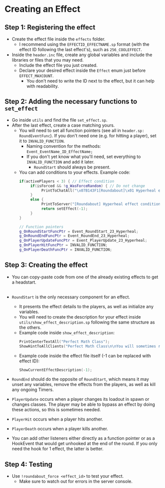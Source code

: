 # Creating an Effect
## **Step 1:** Registering the effect
- Create the effect file inside the `effects` folder.
     - I recommend using the `EFFECTID_EFFECTNAME.sp` format (with the effect ID following the last effect's), such as `256_COOLEFFECT`.
- Inside the `header.inc` file, create any global variables and include the libraries or files that you may need.
     - Include the effect file you just created.
     - Declare your desired effect inside the `Effect` enum just before `EFFECT_MAXCOUNT`.
          - You don't need to write the ID next to the effect, but it can help with readability.

## **Step 2:** Adding the necessary functions to `set_effect`
- Go inside `utils` and find the file `set_effect.sp`.
- After the last effect, create a case matching yours.
     - You will need to set all function pointers (see all in `header.sp: RoundEventFunc`). If you don't need one (e.g. for hitting a player), set it to `INVALID_FUNCTION`.
          - Naming convention for the methods: `Event_EventName_ID_EffectName;`
          - If you don't yet know what you'll need, set everything to `INVALID_FUNCTION` and add it later.
               - `RoundStart` should always be present.
     - You can add conditions to your effects. Example code:
          ```cpp
          if(activePlayers < 3) { // Effect condition
               if(isForced && !g_WasForceRandom) { // Do not change
                    PrintToChatAll("\x07B143F1[Roundabout]\x01 Hyperheal effect was forced, but its conditions were not met. \x07FB524FUnwanted effects may occur.\x01");
               }
               else {
                    PrintToServer("[Roundabout] Hyperheal effect condition not met, reshuffled.");
                    return setEffect(-1);
               }
          }

          // Function pointers
          g_OnRoundStartFuncPtr = Event_RoundStart_23_Hyperheal;
          g_OnRoundEndFuncPtr = Event_RoundEnd_23_Hyperheal;
          g_OnPlayerUpdateFuncPtr = Event_PlayerUpdate_23_Hyperheal;
          g_OnPlayerHitFuncPtr = INVALID_FUNCTION;
          g_OnPlayerDeathFuncPtr = INVALID_FUNCTION;
          ```

## **Step 3:** Creating the effect
- You can copy-paste code from one of the already existing effects to get a headstart.<br><br>
- `RoundStart` is the only necessary component for an effect.
     - It presents the effect details to the players, as well as initialize any variables.
     - You will need to create the description for your effect inside `utils/show_effect_description.sp` following the same structure as the others.
     - Example code inside `show_effect_description`:
          ```cpp
          PrintCenterTextAll("Perfect Math Class");
          ShowHintToAllClients("Perfect Math Class\n\nYou will sometimes receive a math question. Answer within 8 seconds or die.");
          ```
     - Example code inside the effect file itself (-1 can be replaced with effect ID):
          ```cpp
          ShowCurrentEffectDescription(-1);
          ```
- `RoundEnd` should do the opposite of `RoundStart`, which means it may unset any variables, remove the effects from the players, as well as kill any ongoing Timers.

- `PlayerUpdate` occurs when a player changes its loadout in spawn or changes classes. The player may be able to bypass an effect by doing these actions, so this is sometimes needed.

- `PlayerHit` occurs when a player hits another.

- `PlayerDeath` occurs when a player kills another.

- You can add other listeners either directly as a function pointer or as a HookEvent that would get unhooked at the end of the round. If you only need the hook for 1 effect, the latter is better.

## **Step 4:** Testing
- Use `!roundabout_force <effect_id>` to test your effect.
     - Make sure to watch out for errors in the server console.